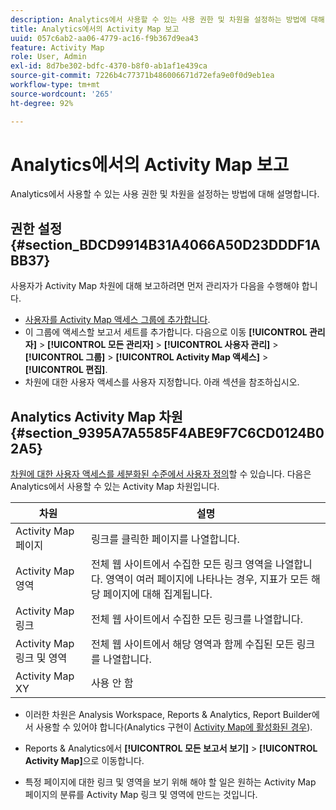 ```yaml
---
description: Analytics에서 사용할 수 있는 사용 권한 및 차원을 설정하는 방법에 대해 설명합니다.
title: Analytics에서의 Activity Map 보고
uuid: 057c6ab2-aa06-4779-ac16-f9b367d9ea43
feature: Activity Map
role: User, Admin
exl-id: 8d7be302-bdfc-4370-b8f0-ab1af1e439ca
source-git-commit: 7226b4c77371b486006671d72efa9e0f0d9eb1ea
workflow-type: tm+mt
source-wordcount: '265'
ht-degree: 92%

---
```


# Analytics에서의 Activity Map 보고

Analytics에서 사용할 수 있는 사용 권한 및 차원을 설정하는 방법에 대해 설명합니다.

## 권한 설정 {#section_BDCD9914B31A4066A50D23DDDF1ABB37}

사용자가 Activity Map 차원에 대해 보고하려면 먼저 관리자가 다음을 수행해야 합니다.

* [사용자를 Activity Map 액세스 그룹에 추가합니다](/help/analyze/activity-map/activitymap-getting-started/activitymap-getting-started-admins/activitymap-enable.md).
* 이 그룹에 액세스할 보고서 세트를 추가합니다. 다음으로 이동 **[!UICONTROL 관리자]** > **[!UICONTROL 모든 관리자]** > **[!UICONTROL 사용자 관리]** > **[!UICONTROL 그룹]** > **[!UICONTROL Activity Map 액세스]** > **[!UICONTROL 편집]**.
* 차원에 대한 사용자 액세스를 사용자 지정합니다. 아래 섹션을 참조하십시오.

## Analytics Activity Map 차원 {#section_9395A7A5585F4ABE9F7C6CD0124B02A5}

[차원에 대한 사용자 액세스를 세분화된 수준에서 사용자 정의](https://experienceleague.adobe.com/docs/analytics/admin/user-product-management/customize-report-access/groups-dimensions.html)할 수 있습니다. 다음은 Analytics에서 사용할 수 있는 Activity Map 차원입니다.

| 차원 | 설명 |
|---|---|
| Activity Map 페이지 | 링크를 클릭한 페이지를 나열합니다. |
| Activity Map 영역 | 전체 웹 사이트에서 수집한 모든 링크 영역을 나열합니다. 영역이 여러 페이지에 나타나는 경우, 지표가 모든 해당 페이지에 대해 집계됩니다. |
| Activity Map 링크 | 전체 웹 사이트에서 수집한 모든 링크를 나열합니다. |
| Activity Map 링크 및 영역 | 전체 웹 사이트에서 해당 영역과 함께 수집된 모든 링크를 나열합니다. |
| Activity Map XY | 사용 안 함 |

* 이러한 차원은 Analysis Workspace, Reports &amp; Analytics, Report Builder에서 사용할 수 있어야 합니다(Analytics 구현이 [Activity Map에 활성화된 경우](/help/analyze/activity-map/activitymap-getting-started/activitymap-getting-started-admins/activitymap-enable.md)).
* Reports &amp; Analytics에서 **[!UICONTROL 모든 보고서 보기]** > **[!UICONTROL Activity Map]**&#x200B;으로 이동합니다.

* 특정 페이지에 대한 링크 및 영역을 보기 위해 해야 할 일은 원하는 Activity Map 페이지의 분류를 Activity Map 링크 및 영역에 만드는 것입니다.
